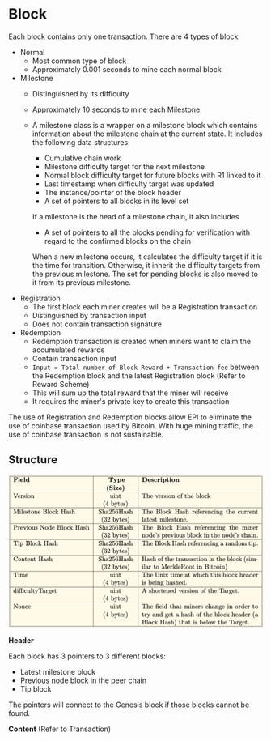 # Block

Each block contains only one transaction. There are 4 types of block:

* Normal
  * Most common type of block
  * Approximately 0.001 seconds to mine each normal block
* Milestone
  * Distinguished by its difficulty
  * Approximately 10 seconds to mine each Milestone
  * A milestone class is a wrapper on a milestone block which contains information about the milestone chain at the current state. It includes the following data structures:

    * Cumulative chain work
    * Milestone difficulty target for the next milestone
    * Normal block difficulty target for future blocks with R1 linked to it
    * Last timestamp when difficulty target was updated
    * The instance/pointer of the block header
    * A set of pointers to all blocks in its level set

    If a milestone is the head of a milestone chain, it also includes

    * A set of pointers to all the blocks pending for verification with regard to the confirmed blocks on the chain

    When a new milestone occurs, it calculates the difficulty target if it is the time for transition. Otherwise, it inherit the difficulty targets from the previous milestone. The set for pending blocks is also moved to it from its previous milestone.
* Registration
  * The first block each miner creates will be a Registration transaction
  * Distinguished by transaction input
  * Does not contain transaction signature
* Redemption
  * Redemption transaction is created when miners want to claim the accumulated rewards
  * Contain transaction input
  * `Input = Total number of Block Reward + Transaction fee`  between the Redemption block and the latest Registration block \(Refer to Reward Scheme\)
  * This will sum up the total reward that the miner will receive
  * It requires the miner's private key to create this transaction

The use of Registration and Redemption blocks allow EPI to eliminate the use of coinbase transaction used by Bitcoin. With huge mining traffic, the use of coinbase transaction is not sustainable.

## Structure

![Block Header Structure](../.gitbook/assets/screenshot-2019-03-28-at-1.09.26-pm.png)

**Header**

Each block has 3 pointers to 3 different blocks:

* Latest milestone block
* Previous node block in the peer chain
* Tip block

The pointers will connect to the Genesis block if those blocks cannot be found.

**Content** \(Refer to Transaction\)

